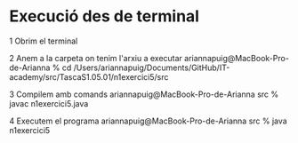 
# Execució des de terminal

1 Obrim el terminal

2 Anem a la carpeta on tenim l'arxiu a executar
ariannapuig@MacBook-Pro-de-Arianna % cd 
/Users/ariannapuig/Documents/GitHub/IT-academy/src/TascaS1.05.01/n1exercici5/src

3 Compilem amb comands 
ariannapuig@MacBook-Pro-de-Arianna src % javac n1exercici5.java

4 Executem el programa
ariannapuig@MacBook-Pro-de-Arianna src % java n1exercici5



